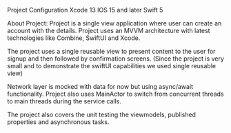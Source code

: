 Project Configuration
Xcode 13
IOS 15 and later
Swift 5

About Project:
Project is a single view application where user can create an account with the details. Project uses an MVVM architecture with latest technologies like Combine, SwiftUI and Xcode.

The project uses a single reusable view to present content to the user for signup and then followed by confirmation screens. (Since the project is very small and to demonstrate the swiftUI capabilities we used single reusable view)

Network layer is mocked with data for now but using async/await functionality. Project also uses MainActor to switch from concurrent threads to main threads during the service calls.

The project also covers the unit testing the viewmodels, published properties and asynchronous tasks.
